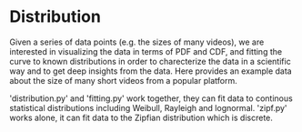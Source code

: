# Distribution
Given a series of data points (e.g. the sizes of many videos), we are interested in visualizing the data in terms of PDF and CDF, and fitting the curve to known distributions in order to charecterize the data in a scientific way and to get deep insights from the data. Here provides an example data about the size of many short videos from a popular platform. 

'distribution.py' and 'fitting.py' work together, they can fit data to continous statistical distributions including Weibull, Rayleigh and lognormal. 'zipf.py' works alone, it can fit data to the Zipfian distribution which is discrete.
